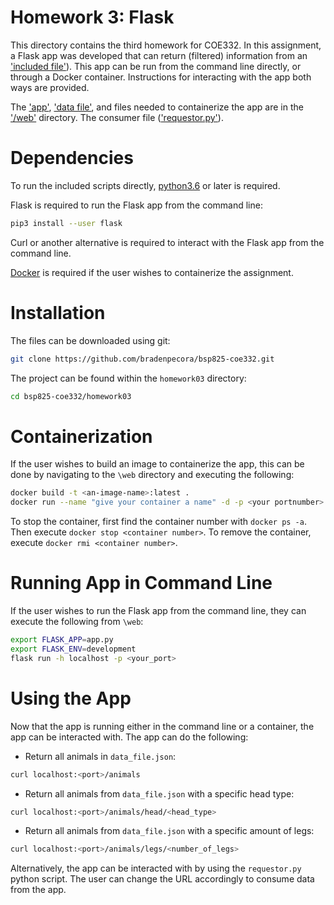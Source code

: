 # Homework 3: Flask

This directory contains the third homework for COE332. In this assignment, a Flask app was developed that can return (filtered) information from an ['included file'](https://github.com/bradenpecora/bsp825-coe332/blob/main/homework03/web/data_file.json)). This app can be run from the command line directly, or through a Docker container. Instructions for interacting with the app both ways are provided.

The ['app'](https://github.com/bradenpecora/bsp825-coe332/blob/main/homework03/web/app.py), ['data file'](https://github.com/bradenpecora/bsp825-coe332/blob/main/homework03/web/data_file.json), and files needed to containerize the app are in the ['/web'](https://github.com/bradenpecora/bsp825-coe332/blob/main/homework03/web) directory. The consumer file (['requestor.py'](https://github.com/bradenpecora/bsp825-coe332/blob/main/homework03/requestor.py)).

# Dependencies

To run the included scripts directly, [python3.6](https://www.python.org/) or later is required.

Flask is required to run the Flask app from the command line:

```bash
pip3 install --user flask
```

Curl or another alternative is required to interact with the Flask app from the command line.

[Docker](https://www.docker.com/) is required if the user wishes to containerize the assignment. 

# Installation

The files can be downloaded using git:

```bash
git clone https://github.com/bradenpecora/bsp825-coe332.git
```
The project can be found within the `homework03` directory:

```bash
cd bsp825-coe332/homework03
```

# Containerization

If the user wishes to build an image to containerize the app, this can be done by navigating to the `\web` directory and executing the following:

```bash
docker build -t <an-image-name>:latest .
docker run --name "give your container a name" -d -p <your portnumber>:5000 <an-image-name>
```

To stop the container, first find the container number with `docker ps -a`. Then execute `docker stop <container number>`.
To remove the container, execute `docker rmi <container number>`.

# Running App in Command Line

If the user wishes to run the Flask app from the command line, they can execute the following from `\web`:

```bash
export FLASK_APP=app.py
export FLASK_ENV=development
flask run -h localhost -p <your_port>
```

# Using the App

Now that the app is running either in the command line or a container, the app can be interacted with. The app can do the following:

- Return all animals in `data_file.json`:
```bash
curl localhost:<port>/animals 
```
- Return all animals from `data_file.json` with a specific head type:
```bash
curl localhost:<port>/animals/head/<head_type>
```

- Return all animals from `data_file.json` with a specific amount of legs:
```bash
curl localhost:<port>/animals/legs/<number_of_legs>
```

Alternatively, the app can be interacted with by using the `requestor.py` python script. The user can change the URL accordingly to consume data from the app.